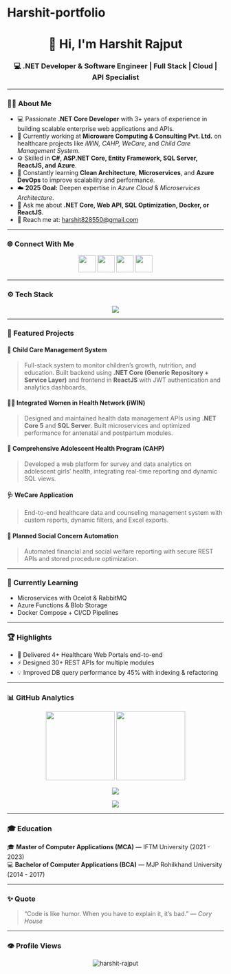 ﻿# Harshit-portfolio

<h1 align="center">👋 Hi, I'm Harshit Rajput</h1>
<h3 align="center">💻 .NET Developer & Software Engineer | Full Stack | Cloud | API Specialist</h3>

---

### 👨‍💻 About Me

- 💻 Passionate **.NET Core Developer** with 3+ years of experience in building scalable enterprise web applications and APIs.  
- 🔭 Currently working at **Microware Computing & Consulting Pvt. Ltd.** on healthcare projects like *iWIN, CAHP, WeCare,* and *Child Care Management System*.  
- ⚙️ Skilled in **C#, ASP.NET Core, Entity Framework, SQL Server, ReactJS, and Azure**.  
- 🌱 Constantly learning **Clean Architecture**, **Microservices**, and **Azure DevOps** to improve scalability and performance.  
- ☁️ **2025 Goal:** Deepen expertise in *Azure Cloud* & *Microservices Architecture*.  
- 💬 Ask me about **.NET Core, Web API, SQL Optimization, Docker, or ReactJS**.  
- 📧 Reach me at: [harshit828550@gmail.com](mailto:harshit828550@gmail.com)

---

### 🌐 Connect With Me
<p align="center">
  <a href="https://github.com/HARSHIT-828550"><img src="https://skillicons.dev/icons?i=github" height="40" /></a>
  <a href="https://www.linkedin.com/in/harshit-rajput-0b8b17193"><img src="https://skillicons.dev/icons?i=linkedin" height="40" /></a>
  <a href="mailto:harshit828550@gmail.com"><img src="https://skillicons.dev/icons?i=gmail" height="40" /></a>
  <a href="https://twitter.com/harshit_rajput"><img src="https://skillicons.dev/icons?i=twitter" height="40" /></a>
</p>

---

### ⚙️ Tech Stack

<p align="center">
  <img src="https://skillicons.dev/icons?i=cs,dotnet,react,angular,js,ts,html,css,bootstrap,azure,docker,kubernetes,postgres,sqlite,mysql,visualstudio,vscode,git,bitbucket,postman,figma" />
</p>

---

### 🚀 Featured Projects

#### 🧒 **Child Care Management System**
> Full-stack system to monitor children’s growth, nutrition, and education. Built backend using **.NET Core (Generic Repository + Service Layer)** and frontend in **ReactJS** with JWT authentication and analytics dashboards.

#### 👩‍⚕️ **Integrated Women in Health Network (iWIN)**
> Designed and maintained health data management APIs using **.NET Core 5** and **SQL Server**. Built microservices and optimized performance for antenatal and postpartum modules.

#### 👧 **Comprehensive Adolescent Health Program (CAHP)**
> Developed a web platform for survey and data analytics on adolescent girls’ health, integrating real-time reporting and dynamic SQL views.

#### 🩺 **WeCare Application**
> End-to-end healthcare data and counseling management system with custom reports, dynamic filters, and Excel exports.

#### 💼 **Planned Social Concern Automation**
> Automated financial and social welfare reporting with secure REST APIs and stored procedure optimization.

---

### 🧠 Currently Learning
- Microservices with Ocelot & RabbitMQ  
- Azure Functions & Blob Storage  
- Docker Compose + CI/CD Pipelines  

---

### 🏆 Highlights
- 🥇 Delivered 4+ Healthcare Web Portals end-to-end  
- ⚡ Designed 30+ REST APIs for multiple modules  
- 💡 Improved DB query performance by 45% with indexing & refactoring  

---

### 📊 GitHub Analytics
<p align="center">
  <img height="160em" src="https://github-readme-stats.vercel.app/api?username=HARSHIT-828550&show_icons=true&theme=tokyonight&hide_border=true" />
  <img height="160em" src="https://github-readme-stats.vercel.app/api/top-langs/?username=HARSHIT-828550&layout=compact&theme=tokyonight&hide_border=true" />
</p>

<p align="center">
  <img src="https://github-profile-trophy.vercel.app/?username=HARSHIT-828550&theme=tokyonight&no-frame=true&margin-w=15" />
</p>

<p align="center">
  <img src="https://streak-stats.demolab.com/?user=HARSHIT-828550&theme=tokyonight&hide_border=true" />
</p>

---

### 🎓 Education
🎓 **Master of Computer Applications (MCA)** — IFTM University (2021 - 2023)  
💻 **Bachelor of Computer Applications (BCA)** — MJP Rohilkhand University (2014 - 2017)

---

### ✨ Quote
> “Code is like humor. When you have to explain it, it’s bad.” — *Cory House*

---

### 👁️ Profile Views
<p align="center">
  <img src="https://komarev.com/ghpvc/?username=HARSHIT-828550&label=Profile%20Views&color=0e75b6&style=flat" alt="harshit-rajput" />
</p>
